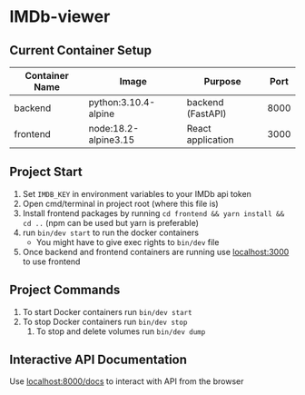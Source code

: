 # IMDb-viewer

## Current Container Setup

| Container Name | Image                              | Purpose           | Port |
|----------------|------------------------------------|-------------------|------|
| backend        | python:3.10.4-alpine               | backend (FastAPI) | 8000 |
| frontend       | node:18.2-alpine3.15               | React application | 3000 |

## Project Start

1) Set `IMDB_KEY` in environment variables to your IMDb api token
2) Open cmd/terminal in project root (where this file is)
3) Install frontend packages by running `cd frontend && yarn install && cd ..` (npm can be used but yarn is preferable)
4) run `bin/dev start` to run the docker containers
    * You might have to give exec rights to `bin/dev` file
5) Once backend and frontend containers are running use [localhost:3000](http://localhost:3000) to use frontend

## Project Commands

1) To start Docker containers run `bin/dev start`
2) To stop Docker containers run `bin/dev stop`
    1) To stop and delete volumes run `bin/dev dump`

## Interactive API Documentation

Use [localhost:8000/docs](http://localhost:8000/docs) to interact with API from the browser